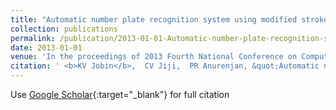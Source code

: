 ```yaml
---
title: "Automatic number plate recognition system using modified stroke width transform"
collection: publications
permalink: /publication/2013-01-01-Automatic-number-plate-recognition-system-using-modified-stroke-width-transform
date: 2013-01-01
venue: 'In the proceedings of 2013 Fourth National Conference on Computer Vision, Pattern Recognition, Image Processing and Graphics (NCVPRIPG)'
citation: ' <b>KV Jobin</b>,  CV Jiji,  PR Anurenjan, &quot;Automatic number plate recognition system using modified stroke width transform.&quot; In the proceedings of 2013 Fourth National Conference on Computer Vision, Pattern Recognition, Image Processing and Graphics (NCVPRIPG), 2013.'
---
```

Use [Google Scholar](https://scholar.google.com/scholar?q=Automatic+number+plate+recognition+system+using+modified+stroke+width+transform){:target="_blank"} for full citation